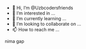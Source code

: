- 👋 Hi, I’m @Uzbcodersfriends
- 👀 I’m interested in ...
- 🌱 I’m currently learning ...
- 💞️ I’m looking to collaborate on ...
- 📫 How to reach me ...

<!---
Uzbcodersfriends/Uzbcodersfriends is a ✨ special ✨ repository because its `README.md` (this file) appears on your GitHub profile.
You can click the Preview link to take a look at your changes.
---> nima gap
